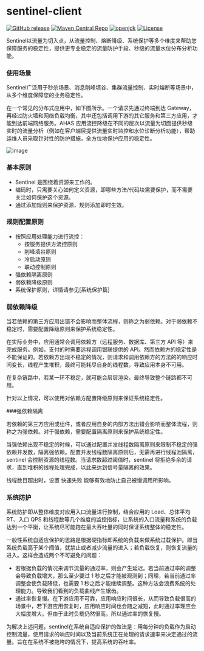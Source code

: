 # sentinel-client


[![GitHub release](https://img.shields.io/github/v/release/weiecho/sentinel-client)](https://github.com/weiecho/sentinel-client/releases)
[![Maven Central Repo](https://img.shields.io/maven-central/v/cn.weiecho/sentinel-client)](https://mvnrepository.com/artifact/cn.weiecho/sentinel-client)
[![openjdk](https://img.shields.io/badge/jdk-v1.8%2B-red)](http://openjdk.java.net)
[![License](https://img.shields.io/github/license/weiecho/sentinel-client)](https://opensource.org/licenses/Apache-2.0)

Sentinel以流量为切入点，从流量控制、熔断降级、系统保护等多个维度来帮助您保障服务的稳定性，提供更专业稳定的流量防护手段、秒级的流量水位分布分析功能。

### 使用场景

Sentinel广泛用于秒杀场景、消息削峰填谷、集群流量控制、实时熔断等场景中，从多个维度保障您的业务稳定性。

在一个常见的分布式应用中，如下图所示。一个请求先通过终端到达 Gateway，再经过防火墙和网络负载均衡，其中还包括调用下游的其它服务和第三方应用，才能到达前端网络服务。AHAS 应用流控降级在不同的层次以流量为切面提供秒级实时的流量分析（例如在客户端层提供流量实时监控和水位诊断分析功能），帮助运维人员采取针对性的防护措施，全方位地保护应用的稳定性。

![image](https://weiecho.github.io/img/stu/12213538915.png "Sentinel服务")


### 基本原则

* Sentinel 是围绕着资源来工作的。
* 编码时，只需要关心如何定义资源，即哪些方法/代码块需要保护，而不需要关注如何保护这个资源。
* 通过添加规则来保护资源，规则添加即时生效。

### 规则配置原则

* 按照应用处理能力进行流控：
  - 按服务提供方流控原则
  - 削峰填谷原则
  - 冷启动原则
  - 联动控制原则
* 强依赖隔离原则
* 弱依赖降级原则
* 系统保护原则，详情请参见[系统保护篇]

### 弱依赖降级

当若依赖的第三方应用出错不会影响而整体流程，则称之为弱依赖。对于弱依赖不稳定时，需要配置降级原则来保护系统稳定性。

在实际业务中，应用通常会调用依赖方（远程服务、数据库、第三方 API 等）来完成服务。例如，支付的时需要远程调用银联提供的 API。然而依赖方的稳定性是不能保证的。若依赖方出现不稳定的情况，则请求和调用依赖方的方法的的响应时间变长，线程产生堆积，最终可能耗尽自身的线程数，导致应用本身不可用。

在复杂链路中，若某一环不稳定，就可能会层层渲染，最终导致整个链路都不可用。

针对以上情况，可以使用对依赖方配置降级原则来保证系统稳定性。

###强依赖隔离

若依赖的第三方应用或组件，或者应用自身的内部方法出错会影响而整体流程，则称之为强依赖。对于强依赖，需要配置隔离原则来保护系统稳定性。

当强依赖出现不稳定的时候，可以通过配置并发线程数隔离原则来限制不稳定的强依赖并发数，隔离强依赖。配置并发线程数隔离原则后，无需再进行线程池隔离，sentinel 会控制资源的线程数。当请求数超过阈值时，sentinel 将拒绝多余的请求，直到堆积的线程处理完成，以此来达到信号量隔离的效果。

线程数目超出时，设置 快速失败 能够有效地防止自己被慢调用所影响。

### 系统防护

系统防护即从整体维度对应用入口流量进行控制，结合应用的 Load、总体平均 RT、入口 QPS 和线程数等几个维度的监控指标，让系统的入口流量和系统的负载达到一个平衡，让系统尽可能跑在最大吞吐量的同时保证系统整体的稳定性。

一般性系统自适应保护的思路是根据硬指标即系统的负载来做系统过载保护。即当系统负载高于某个阈值，就禁止或者减少流量的进入；若负载恢复，则恢复流量的进入。这样会造成两个不可避免的问题：

* 若根据负载的情况来调节流量的通过率，则会产生延迟。若当前通过率的调整会导致负载增大，那么至少要过 1 秒之后才能被观测到；同理，若当前通过率调整会使负载降低，也需要 1 秒之后才能继续调整。这种方法会浪费系统的处理能力。导致我们看到的负载曲线产生锯齿。
* 通过率恢复慢。在下游应用不可靠，应用响应时间很长，从而导致负载很高的场景中，若下游应用恢复时，应用响应时间也会随之减短，此时通过率理应会大幅度增大。但由于此时负载仍然很高，所以通过率的恢复慢。

为解决上述问题，sentinel在系统自适应保护的做法是：用每分钟的负载作为启动控制流量，使用请求的响应时间以及当前系统正在处理的请求速率来决定通过的流量。旨在在系统不被拖垮的情况下，提高系统的吞吐率。
